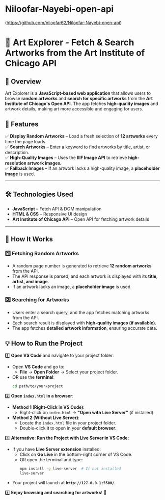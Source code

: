 # Niloofar-Nayebi-open-api
(https://github.com/niloofar62/Niloofar-Nayebi-open-api)
# 🎨 Art Explorer - Fetch & Search Artworks from the Art Institute of Chicago API

## 📌 Overview  
Art Explorer is a **JavaScript-based web application** that allows users to browse **random artworks** and **search for specific artworks** from the **Art Institute of Chicago's Open API**. The app fetches **high-quality images** and artwork details, making art more accessible and engaging for users.

## 🚀 Features  
✅ **Display Random Artworks** – Load a fresh selection of **12 artworks** every time the page loads.  
✅ **Search Artworks** – Enter a keyword to find artworks by title, artist, or description.  
✅ **High-Quality Images** – Uses the **IIIF Image API** to retrieve **high-resolution artwork images**.  
✅ **Fallback Images** – If an artwork lacks a high-quality image, a **placeholder image** is used.  

---

## 🛠️ Technologies Used  
- **JavaScript** – Fetch API & DOM manipulation  
- **HTML & CSS** – Responsive UI design  
- **Art Institute of Chicago API** – Open API for fetching artwork details  

---

## 📌 How It Works  

### 1️⃣ Fetching Random Artworks  
- A random page number is generated to retrieve **12 random artworks** from the API.  
- The API response is parsed, and each artwork is displayed with its **title, artist, and image**.  
- If an artwork lacks an image, a **placeholder image** is used.  

### 2️⃣ Searching for Artworks  
- Users enter a search query, and the app fetches matching artworks from the API.  
- Each search result is displayed with **high-quality images (if available)**.  
- The app fetches **detailed artwork information**, ensuring accurate data.  


## 💡 How to Run the Project

1️⃣ **Open VS Code** and navigate to your project folder:
   - Open **VS Code** and go to:
     - **File** → **Open Folder** → Select your project folder.
   - OR use the **terminal**:
     ```bash
     cd path/to/your/project
     ```

2️⃣ **Open `index.html` in a browser**:
   - **Method 1 (Right-Click in VS Code)**:
     - Right-click on `index.html` → **"Open with Live Server"** (if installed).
   - **Method 2 (Without Live Server)**:
     - Locate the `index.html` file in your project folder.
     - Double-click it to open in your **default browser**.

3️⃣ **Alternative: Run the Project with Live Server in VS Code**:
   - If you have **Live Server extension** installed:
     - Click on **Go Live** in the bottom-right corner of VS Code.
     - OR open the terminal and type:
       ```bash
       npm install -g live-server  # If not installed
       live-server
       ```
   - Your project will launch at **`http://127.0.0.1:5500/`**.

4️⃣ **Enjoy browsing and searching for artworks!** 🎨  

